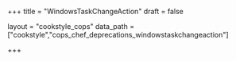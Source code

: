 +++
title = "WindowsTaskChangeAction"
draft = false

layout = "cookstyle_cops"
data_path = ["cookstyle","cops_chef_deprecations_windowstaskchangeaction"]

+++

<!-- The content of this page is automatically generated from the
cops_chef_deprecations_windowstaskchangeaction.yml file in github.com/chef/cookstyle/blob/master/docs-chef-io/data/cookstyle/. -->
